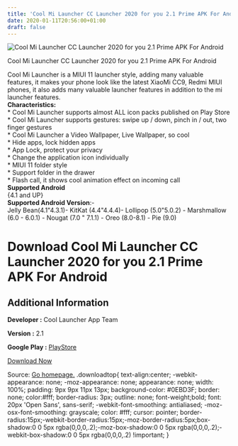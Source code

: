 ```yaml
---
title: 'Cool Mi Launcher CC Launcher 2020 for you 2.1 Prime APK For Android'
date: 2020-01-11T20:56:00+01:00
draft: false
---
```


![Cool Mi Launcher CC Launcher 2020 for you 2.1 Prime APK For Android](https://i0.wp.com/apkhome.net/wp-content/uploads/2020/01/Cool-Mi-Launcher-CC-Launcher-2020-for-you-2.1-Prime.png "Cool Mi Launcher CC Launcher 2020 for you 2.1 Prime APK For Android")

  

Cool Mi Launcher CC Launcher 2020 for you 2.1 Prime APK For Android

Cool Mi Launcher is a MIUI 11 launcher style, adding many valuable features, it makes your phone look like the latest XiaoMi CC9, Redmi MIUI phones, it also adds many valuable launcher features in addition to the mi launcher features.  
**Characteristics:**  
\* Cool Mi Launcher supports almost ALL icon packs published on Play Store  
\* Cool Mi Launcher supports gestures: swipe up / down, pinch in / out, two finger gestures  
\* Cool Mi Launcher a Video Wallpaper, Live Wallpaper, so cool  
\* Hide apps, lock hidden apps  
\* App Lock, protect your privacy  
\* Change the application icon individually  
\* MIUI 11 folder style  
\* Support folder in the drawer  
\* Flash call, it shows cool animation effect on incoming call  
**Supported Android**  
{4.1 and UP}  
**Supported Android Version**:-  
Jelly Bean(4.1"4.3.1)- KitKat (4.4"4.4.4)- Lollipop (5.0"5.0.2) - Marshmallow (6.0 - 6.0.1) - Nougat (7.0 " 7.1.1) - Oreo (8.0-8.1) - Pie (9.0)

Download Cool Mi Launcher CC Launcher 2020 for you 2.1 Prime APK For Android
============================================================================

Additional Information
----------------------

**Developer :** Cool Launcher App Team

**Version :** 2.1

**Google Play :** [PlayStore](https://play.google.com/store/apps/details?id=com.mi.launcher.cool)

  

[Download Now](https://store4app.co/post/cool-mi-launcher-cc-launcher-2020-for-you-2-1-prime-apk-for-android_1578771015)

  
Source: [Go homepage.](https://store4app.co/post/cool-mi-launcher-cc-launcher-2020-for-you-2-1-prime-apk-for-android_1578771015) .downloadtop{ text-align:center; -webkit-appearance: none; -moz-appearance: none; appearance: none; width: 100%; padding: 9px 9px 11px 13px; background-color: #0EBD3F; border: none; color:#fff; border-radius: 3px; outline: none; font-weight;bold; font: 20px 'Open Sans', sans-serif; -webkit-font-smoothing: antialiased; -moz-osx-font-smoothing: grayscale; color: #fff; cursor: pointer; border-radius:15px;-webkit-border-radius:15px;-moz-border-radius:5px;box-shadow:0 0 5px rgba(0,0,0,.2);-moz-box-shadow:0 0 5px rgba(0,0,0,.2);-webkit-box-shadow:0 0 5px rgba(0,0,0,.2) !important; }